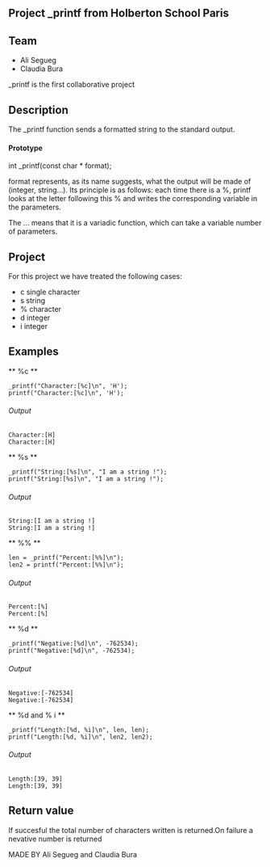 ## Project _printf from Holberton School Paris

## Team

* Ali Segueg
* Claudia Bura

_printf is the first collaborative project

## Description
The _printf function sends a formatted string to the standard output.

#### Prototype
int _printf(const char * format);

format represents, as its name suggests, what the output will be made of
(integer, string...). Its principle is as follows: each time there is a %,
printf looks at the letter following this % and writes the corresponding
variable in the parameters.

The ... means that it is a variadic function, which can take a variable
number of parameters.

## Project
For this project we have treated the following cases:

* c single character
* s string
* % character
* d integer
* i integer

## Examples
** %c **
```
_printf("Character:[%c]\n", 'H');
printf("Character:[%c]\n", 'H');
```
###### Output
```
Character:[H]
Character:[H]
```
** %s **
```
_printf("String:[%s]\n", "I am a string !");
printf("String:[%s]\n", "I am a string !");
```
###### Output
```
String:[I am a string !]
String:[I am a string !]
```
** %% **
```
len = _printf("Percent:[%%]\n");
len2 = printf("Percent:[%%]\n");

```
###### Output
```
Percent:[%]
Percent:[%]
```
** %d **
```
_printf("Negative:[%d]\n", -762534);
printf("Negative:[%d]\n", -762534);
```
###### Output
```
Negative:[-762534]
Negative:[-762534]
```
** %d and % i **
```
_printf("Length:[%d, %i]\n", len, len);
printf("Length:[%d, %i]\n", len2, len2);
```
###### Output
```
Length:[39, 39]
Length:[39, 39]
```
## Return value
If succesful the total number of characters written is returned.On
failure a nevative number is returned


MADE BY
Ali Segueg and Claudia Bura
